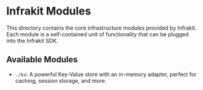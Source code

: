 # Infrakit Modules

This directory contains the core infrastructure modules provided by Infrakit. Each module is a self-contained unit of functionality that can be plugged into the Infrakit SDK.

## Available Modules

-   `./kv`: A powerful Key-Value store with an in-memory adapter, perfect for caching, session storage, and more.

